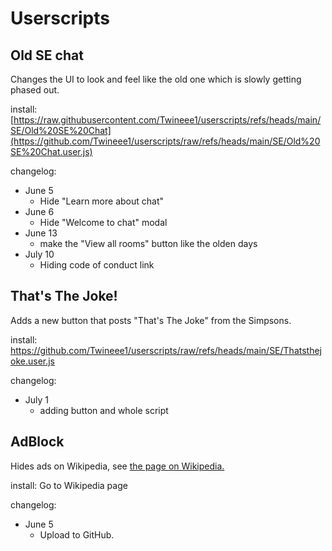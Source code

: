 # Userscripts

## Old SE chat
Changes the UI to look and feel like the old one which is slowly getting phased out.

install: [https://raw.githubusercontent.com/Twineee1/userscripts/refs/heads/main/SE/Old%20SE%20Chat](https://github.com/Twineee1/userscripts/raw/refs/heads/main/SE/Old%20SE%20Chat.user.js)

changelog:

- June 5  
  - Hide "Learn more about chat"
- June 6
  - Hide "Welcome to chat" modal
- June 13
  - make the "View all rooms" button like the olden days
- July 10
  - Hiding code of conduct link  

## That's The Joke!
Adds a new button that posts "That's The Joke" from the Simpsons.

install: https://github.com/Twineee1/userscripts/raw/refs/heads/main/SE/Thatsthejoke.user.js

changelog:

- July 1
  - adding button and whole script
   
## AdBlock
Hides ads on Wikipedia, see [the page on Wikipedia.](https://en.wikipedia.org/wiki/User:Twineeea/AdBlock)


install: Go to Wikipedia page


changelog:

- June 5
   - Upload to GitHub.


